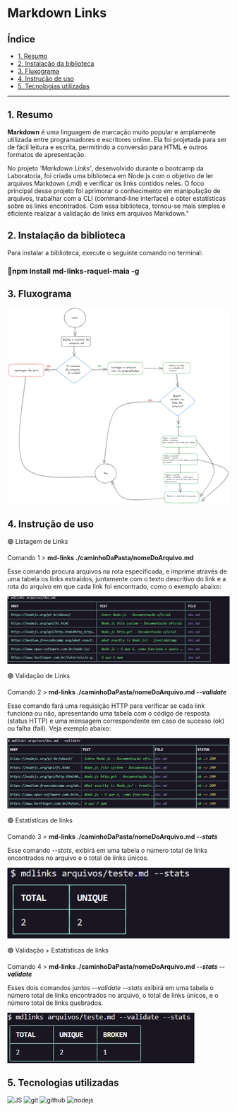 # Markdown Links

## Índice

* [1. Resumo](#1-prefácio)
* [2. Instalação da biblioteca ](#2-instalação-do-biblioteca)
* [3. Fluxograma](#3-fluxograma)
* [4. Instrução de uso](#4-instrução-de-uso)
* [5. Tecnologias utilizadas](#5-tecnologias-utilizadas)


***

## 1. Resumo
**Markdown** é uma linguagem de marcação muito popular e amplamente utilizada entre programadores e escritores online. Ela foi projetada para ser de fácil leitura e escrita, permitindo a conversão para HTML e outros formatos de apresentação.

No projeto *'Markdown Links'*, desenvolvido durante o bootcamp da Laboratoria, foi criada uma biblioteca em Node.js com o objetivo de ler arquivos Markdown (.md) e verificar os links contidos neles. O foco principal desse projeto foi aprimorar o conhecimento em manipulação de arquivos, trabalhar com a CLI (command-line interface) e obter estatísticas sobre os links encontrados. Com essa biblioteca, tornou-se mais simples e eficiente realizar a validação de links em arquivos Markdown."
## 2.  Instalação da biblioteca
Para instalar a biblioteca, execute o seguinte comando no terminal:

### 🔹npm install md-links-raquel-maia -g
## 3.  Fluxograma
<img src= ".\fluxo-f.png"/> 

## 4. Instrução de uso 

🟣 Listagem de Links 

Comando 1 > **md-links ./caminhoDaPasta/nomeDoArquivo.md** 

Esse comando procura arquivos na rota especificada, e imprime através de uma tabela os links extraídos, juntamente com o texto descritivo do link e a rota do arquivo em que cada link foi encontrado, como o exemplo abaixo:

<img src= ".\comando1.png" /> 

🟣 Validação de Links 

Comando 2 > **md-links ./caminhoDaPasta/nomeDoArquivo.md _--validate_** 

Esse comando fará uma requisição HTTP para verificar se cada link funciona ou não, apresentando uma tabela com o código de resposta (status HTTP) e uma mensagem correspondente em caso de sucesso (ok) ou falha (fail). Veja exemplo abaixo:

<img src= ".\comando2.png" /> 

🟣 Estatísticas de links 

Comando 3 > **md-links ./caminhoDaPasta/nomeDoArquivo.md _--stats_** 

Esse comando _--stats_, exibirá em uma tabela o número total de links encontrados no arquivo e o total de links únicos.

<img src= ".\comando4.png" />

🟣 Validação + Estatísticas de links 

Comando 4 > **md-links ./caminhoDaPasta/nomeDoArquivo.md _--stats --validate_**

Esses dois comandos juntos  _--validate --stats_ exibirá em uma tabela o número total de links encontrados no arquivo, o total de links únicos, e o número total de links quebrados. 

<img src= ".\comando3.png" /> 

## 5. Tecnologias utilizadas
 <img alt="JS" height="50" src="https://cdn2.iconfinder.com/data/icons/designer-skills/128/code-programming-javascript-software-develop-command-language-256.png"> <img alt="git" height="40" src="https://cdn3.iconfinder.com/data/icons/social-media-2169/24/social_media_social_media_logo_git-256.png"/> <img alt="github" height="45" src="https://cdn1.iconfinder.com/data/icons/unicons-line-vol-3/24/github-256.png"/> <img alt="nodejs" height="45" src="https://cdn.icon-icons.com/icons2/2415/PNG/512/nodejs_plain_logo_icon_146409.png"/> 